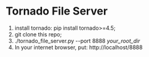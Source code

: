 # Tornado File Server
1. install tornado: pip install tornado>=4.5;
2. git clone this repo;
3. ./tornado_file_server.py --port 8888 _your_root_dir_
4. In your internet browser, put: http://localhost/8888